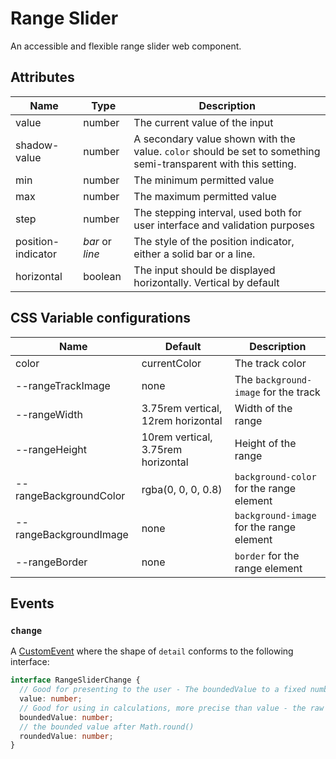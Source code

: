 # Range Slider

An accessible and flexible range slider web component.

## Attributes

| Name               | Type            | Description                                                                                                    | 
|--------------------|-----------------|----------------------------------------------------------------------------------------------------------------| 
| value              | number          | The current value of the input                                                                                 | 
| shadow-value       | number          | A secondary value shown with the value. `color` should be set to something semi-transparent with this setting. | 
| min                | number          | The minimum permitted value                                                                                    | 
| max                | number          | The maximum permitted value                                                                                    | 
| step               | number          | The stepping interval, used both for user interface and validation purposes                                    | 
| position-indicator | *bar* or *line* | The style of the position indicator, either a solid bar or a line.                                             | 
| horizontal         | boolean         | The input should be displayed horizontally. Vertical by default                                                | 


## CSS Variable configurations

| Name                   | Default                            | Description                              | 
|------------------------|------------------------------------|------------------------------------------| 
| color                  | currentColor                       | The track color                          | 
| --rangeTrackImage      | none                               | The `background-image` for the track     | 
| --rangeWidth           | 3.75rem vertical, 12rem horizontal | Width of the range                       | 
| --rangeHeight          | 10rem vertical, 3.75rem horizontal | Height of the range                      | 
| --rangeBackgroundColor | rgba(0, 0, 0, 0.8)                 | `background-color` for the range element | 
| --rangeBackgroundImage | none                               | `background-image` for the range element | 
| --rangeBorder          | none                               | `border` for the range element           | 


## Events

### `change`

A [CustomEvent](https://developer.mozilla.org/en-US/docs/Web/API/CustomEvent) where the shape of `detail` conforms to the following interface:

```typescript
interface RangeSliderChange {
  // Good for presenting to the user - The boundedValue to a fixed number of places based on the step attribute.
  value: number;
  // Good for using in calculations, more precise than value - the raw input value after minmax(value)
  boundedValue: number;
  // the bounded value after Math.round()
  roundedValue: number;
}
```
